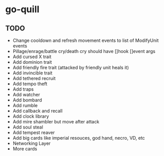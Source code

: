 # go-quill

## TODO
- Change cooldown and refresh movement events to list of ModifyUnit events
- Pillage/enrage/battle cry/death cry should have []hook []event args
- Add cursed X trait
- Add dominion trait
- Add friendly fire trait (attacked by friendly unit heals it)
- Add invincible trait
- Add tethered recruit
- Add tempo theft
- Add traps
- Add watcher
- Add bombard
- Add rumble
- Add callback and recall
- Add clock library
- Add mire shambler but move after attack
- Add soul steal
- Add tempest reaver
- Add big cards like imperial resouces, god hand, necro, VD, etc
- Networking Layer
- More cards
